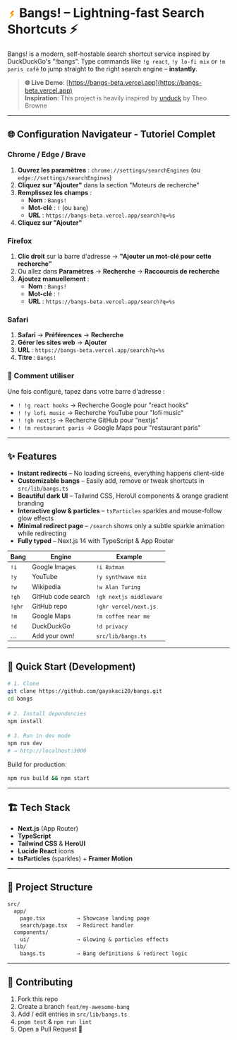 # <img src="public/favicon.png" width="20" height="20" style="vertical-align:middle"> Bangs! – Lightning-fast Search Shortcuts ⚡️

Bangs! is a modern, self-hostable search shortcut service inspired by DuckDuckGo's "!bangs".
Type commands like `!g react`, `!y lo-fi mix` or `!m paris café` to jump straight to the right search engine – **instantly**.

> **🌐 Live Demo**: [https://bangs-beta.vercel.app](https://bangs-beta.vercel.app)  
> **Inspiration**: This project is heavily inspired by [unduck](https://github.com/t3dotgg/unduck) by Theo Browne

---

## 🌐 Configuration Navigateur - Tutoriel Complet

### Chrome / Edge / Brave

1. **Ouvrez les paramètres** : `chrome://settings/searchEngines` (ou `edge://settings/searchEngines`)
2. **Cliquez sur "Ajouter"** dans la section "Moteurs de recherche"
3. **Remplissez les champs** :
   - **Nom** : `Bangs!`
   - **Mot-clé** : `!` (ou `bang`)
   - **URL** : `https://bangs-beta.vercel.app/search?q=%s`
4. **Cliquez sur "Ajouter"**

### Firefox

1. **Clic droit** sur la barre d'adresse → **"Ajouter un mot-clé pour cette recherche"**
2. Ou allez dans **Paramètres** → **Recherche** → **Raccourcis de recherche**
3. **Ajoutez manuellement** :
   - **Nom** : `Bangs!`
   - **Mot-clé** : `!`
   - **URL** : `https://bangs-beta.vercel.app/search?q=%s`

### Safari

1. **Safari** → **Préférences** → **Recherche**
2. **Gérer les sites web** → **Ajouter**
3. **URL** : `https://bangs-beta.vercel.app/search?q=%s`
4. **Titre** : `Bangs!`

### 🎯 Comment utiliser

Une fois configuré, tapez dans votre barre d'adresse :
- `! !g react hooks` → Recherche Google pour "react hooks"
- `! !y lofi music` → Recherche YouTube pour "lofi music" 
- `! !gh nextjs` → Recherche GitHub pour "nextjs"
- `! !m restaurant paris` → Google Maps pour "restaurant paris"

---

## ✨ Features

- **Instant redirects** – No loading screens, everything happens client-side
- **Customizable bangs** – Easily add, remove or tweak shortcuts in `src/lib/bangs.ts`
- **Beautiful dark UI** – Tailwind CSS, HeroUI components & orange gradient branding
- **Interactive glow & particles** – `tsParticles` sparkles and mouse-follow glow effects
- **Minimal redirect page** – `/search` shows only a subtle sparkle animation while redirecting
- **Fully typed** – Next.js 14 with TypeScript & App Router

| Bang | Engine | Example |
|------|--------|---------|
| `!i` | Google Images | `!i Batman` |
| `!y` | YouTube | `!y synthwave mix` |
| `!w` | Wikipedia | `!w Alan Turing` |
| `!gh` | GitHub code search | `!gh nextjs middleware` |
| `!ghr` | GitHub repo | `!ghr vercel/next.js` |
| `!m` | Google Maps | `!m coffee near me` |
| `!d` | DuckDuckGo | `!d privacy` |
| … | Add your own! | `src/lib/bangs.ts` |

---

## 🚀 Quick Start (Development)

```bash
# 1. Clone
git clone https://github.com/gayakaci20/bangs.git
cd bangs

# 2. Install dependencies
npm install

# 3. Run in dev mode
npm run dev
# → http://localhost:3000
```

Build for production:
```bash
npm run build && npm start
```

---

## 🏗️ Tech Stack

- **Next.js** (App Router)
- **TypeScript**
- **Tailwind CSS** & **HeroUI**
- **Lucide React** icons
- **tsParticles** (sparkles) + **Framer Motion**

---

## 📂 Project Structure

```
src/
  app/
    page.tsx          → Showcase landing page
    search/page.tsx   → Redirect handler
  components/
    ui/               → Glowing & particles effects
  lib/
    bangs.ts          → Bang definitions & redirect logic
```

---

## 🤝 Contributing

1. Fork this repo
2. Create a branch `feat/my-awesome-bang`
3. Add / edit entries in `src/lib/bangs.ts`
4. `pnpm test` & `npm run lint`
5. Open a Pull Request 🚀
